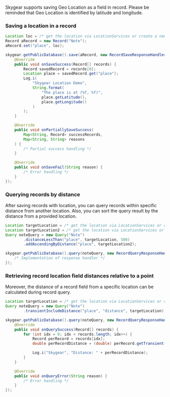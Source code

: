 Skygear supports saving Geo Location as a field in record. Please be reminded
that Geo Location is identified by latitude and longitude.

### Saving a location in a record

```java
Location loc = /* get the location via LocationServices or create a new one */
Record aRecord = new Record("Note");
aRecord.set("place", loc);

skygear.getPublicDatabase().save(aRecord, new RecordSaveResponseHandler(){
    @Override
    public void onSaveSuccess(Record[] records) {
        Record savedRecord = records[0];
        Location place = savedRecord.get("place");
        Log.i(
            "Skygear Location Demo",
            String.format(
                "The place is at (%f, %f)",
                place.getLatitude(),
                place.getLongitude()
            )
        );
    }

    @Override
    public void onPartiallySaveSuccess(
        Map<String, Record> successRecords,
        Map<String, String> reasons
    ) {
        /* Partial success handling */
    }

    @Override
    public void onSaveFail(String reason) {
        /* Error handling */
    }
});
```

### Querying records by distance

After saving records with location, you can query records within specific
distance from another location. Also, you can sort the query result by the
distance from a provided location.

```java
Location targetLocation = /* get the location via LocationServices or create a new one */
Location targetLocation2 = /* get the location via LocationServices or create a new one */
Query noteQuery = new Query("Note")
        .distanceLessThan("place", targetLocation, 500)
        .addAscendingByDistance("place", targetLocation2);

skygear.getPublicDatabase().query(noteQuery, new RecordQueryResponseHandler() {
    /* Implementation of response handler */
});
```

### Retrieving record location field distances relative to a point

Moreover, the distance of a record field from a specific location can be
calculated during record query.

```java
Location targetLocation = /* get the location via LocationServices or create a new one */
Query noteQuery = new Query("Note")
        .transientIncludeDistance("place", "distance", targetLocation);

skygear.getPublicDatabase().query(noteQuery, new RecordQueryResponseHandler() {
    @Override
    public void onQuerySuccess(Record[] records) {
        for (int idx = 0; idx < records.length; idx++) {
            Record perRecord = records[idx];
            double perRecordDistance = (double) perRecord.getTransient().get("distance");

            Log.i("Skygear", "Distance: " + perRecordDistance);
        }
    }

    @Override
    public void onQueryError(String reason) {
        /* Error handling */
    }
});
```
